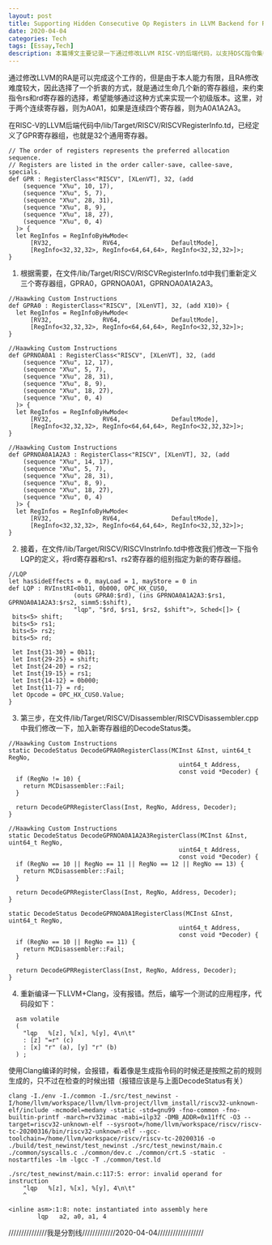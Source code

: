 ```yaml
---
layout: post
title: Supporting Hidden Consecutive Op Registers in LLVM Backend for RISC-V
date: 2020-04-04
categories: Tech
tags: [Essay,Tech]
description: 本篇博文主要记录一下通过修改LLVM RISC-V的后端代码，以支持DSC指令集中需要连续两个或者四个源、目的寄存器的情况。由于指令编码不允许将所有寄存器显式指出，因此在编码中只给出起始寄存器编号，隐藏的一个或者三个已被占用的寄存器，就不能被其他操作数使用，否则将会产生计算错误。
---
```


通过修改LLVM的RA是可以完成这个工作的，但是由于本人能力有限，且RA修改难度较大，因此选择了一个折衷的方式，就是通过生命几个新的寄存器组，来约束指令rs和rd寄存器的选择，希望能够通过这种方式来实现一个初级版本。这里，对于两个连续寄存器，则为A0A1，如果是连续四个寄存器，则为A0A1A2A3。

在RISC-V的LLVM后端代码中/lib/Target/RISCV/RISCVRegisterInfo.td，已经定义了GPR寄存器组，也就是32个通用寄存器。

```
// The order of registers represents the preferred allocation sequence.
// Registers are listed in the order caller-save, callee-save, specials.
def GPR : RegisterClass<"RISCV", [XLenVT], 32, (add
    (sequence "X%u", 10, 17),
    (sequence "X%u", 5, 7),
    (sequence "X%u", 28, 31),
    (sequence "X%u", 8, 9),
    (sequence "X%u", 18, 27),
    (sequence "X%u", 0, 4)
  )> {
  let RegInfos = RegInfoByHwMode<
      [RV32,              RV64,              DefaultMode],
      [RegInfo<32,32,32>, RegInfo<64,64,64>, RegInfo<32,32,32>]>;
}
```

1. 根据需要，在文件/lib/Target/RISCV/RISCVRegisterInfo.td中我们重新定义三个寄存器组，GPRA0，GPRNOA0A1，GPRNOA0A1A2A3。

```
//Haawking Custom Instructions
def GPRA0 : RegisterClass<"RISCV", [XLenVT], 32, (add X10)> {
  let RegInfos = RegInfoByHwMode<
      [RV32,              RV64,              DefaultMode],
      [RegInfo<32,32,32>, RegInfo<64,64,64>, RegInfo<32,32,32>]>;
}

//Haawking Custom Instructions
def GPRNOA0A1 : RegisterClass<"RISCV", [XLenVT], 32, (add
    (sequence "X%u", 12, 17),
    (sequence "X%u", 5, 7),
    (sequence "X%u", 28, 31),
    (sequence "X%u", 8, 9),
    (sequence "X%u", 18, 27),
    (sequence "X%u", 0, 4)
  )> {
  let RegInfos = RegInfoByHwMode<
      [RV32,              RV64,              DefaultMode],
      [RegInfo<32,32,32>, RegInfo<64,64,64>, RegInfo<32,32,32>]>;
}

//Haawking Custom Instructions
def GPRNOA0A1A2A3 : RegisterClass<"RISCV", [XLenVT], 32, (add
    (sequence "X%u", 14, 17),
    (sequence "X%u", 5, 7),
    (sequence "X%u", 28, 31),
    (sequence "X%u", 8, 9),
    (sequence "X%u", 18, 27),
    (sequence "X%u", 0, 4)
  )> {
  let RegInfos = RegInfoByHwMode<
      [RV32,              RV64,              DefaultMode],
      [RegInfo<32,32,32>, RegInfo<64,64,64>, RegInfo<32,32,32>]>;
}
```

2. 接着，在文件/lib/Target/RISCV/RISCVInstrInfo.td中修改我们修改一下指令LQP的定义，将rd寄存器和rs1、rs2寄存器的组别指定为新的寄存器组。

```
//LQP
let hasSideEffects = 0, mayLoad = 1, mayStore = 0 in
def LQP : RVInstRI<0b11, 0b000, OPC_HX_CUS0, 
                  (outs GPRA0:$rd), (ins GPRNOA0A1A2A3:$rs1, GPRNOA0A1A2A3:$rs2, simm5:$shift),
                  "lqp", "$rd, $rs1, $rs2, $shift">, Sched<[]> {
 bits<5> shift;
 bits<5> rs1;
 bits<5> rs2;
 bits<5> rd;

 let Inst{31-30} = 0b11;
 let Inst{29-25} = shift;
 let Inst{24-20} = rs2;
 let Inst{19-15} = rs1;
 let Inst{14-12} = 0b000;
 let Inst{11-7} = rd;
 let Opcode = OPC_HX_CUS0.Value;
}
```

3. 第三步，在文件/lib/Target/RISCV/Disassembler/RISCVDisassembler.cpp中我们修改一下，加入新寄存器组的DecodeStatus类。

```
//Haawking Custom Instructions
static DecodeStatus DecodeGPRA0RegisterClass(MCInst &Inst, uint64_t RegNo,
                                               uint64_t Address,
                                               const void *Decoder) {
  if (RegNo != 10) {
    return MCDisassembler::Fail;
  }

  return DecodeGPRRegisterClass(Inst, RegNo, Address, Decoder);
}

//Haawking Custom Instructions
static DecodeStatus DecodeGPRNOA0A1A2A3RegisterClass(MCInst &Inst, uint64_t RegNo,
                                               uint64_t Address,
                                               const void *Decoder) {
  if (RegNo == 10 || RegNo == 11 || RegNo == 12 || RegNo == 13) {
    return MCDisassembler::Fail;
  }

  return DecodeGPRRegisterClass(Inst, RegNo, Address, Decoder);
}

static DecodeStatus DecodeGPRNOA0A1RegisterClass(MCInst &Inst, uint64_t RegNo,
                                               uint64_t Address,
                                               const void *Decoder) {
  if (RegNo == 10 || RegNo == 11) {
    return MCDisassembler::Fail;
  }

  return DecodeGPRRegisterClass(Inst, RegNo, Address, Decoder);
}
```

4. 重新编译一下LLVM+Clang，没有报错。然后，编写一个测试的应用程序，代码段如下：

```
  asm volatile
  (
    "lqp   %[z], %[x], %[y], 4\n\t"
    : [z] "=r" (c)
    : [x] "r" (a), [y] "r" (b)
  ) ;
```

使用Clang编译的时候，会报错，看着像是生成指令码的时候还是按照之前的规则生成的，只不过在检查的时候出错（报错应该是与上面DecodeStatus有关）

```
clang -I./env -I./common -I./src/test_newinst -I/home/llvm/workspace/llvm/llvm-project/llvm_install/riscv32-unknown-elf/include -mcmodel=medany -static -std=gnu99 -fno-common -fno-builtin-printf -march=rv32imac -mabi=ilp32 -DMB_ADDR=0x11ffC -O3 --target=riscv32-unknown-elf --sysroot=/home/llvm/workspace/riscv/riscv-tc-20200316/bin/riscv32-unknown-elf --gcc-toolchain=/home/llvm/workspace/riscv/riscv-tc-20200316 -o ./build/test_newinst/test_newinst ./src/test_newinst/main.c ./common/syscalls.c ./common/dev.c ./common/crt.S -static  -nostartfiles -lm -lgcc -T ./common/test.ld

./src/test_newinst/main.c:117:5: error: invalid operand for instruction
    "lqp   %[z], %[x], %[y], 4\n\t"
    ^
	
<inline asm>:1:8: note: instantiated into assembly here
        lqp   a2, a0, a1, 4
```

///////////////我是分割线/////////////2020-04-04//////////////////


